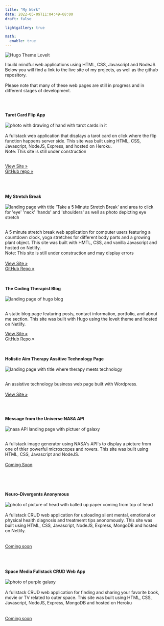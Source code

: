 ```yaml
---
title: "My Work"
date: 2022-05-09T11:04:49+08:00
draft: false

lightgallery: true

math:
  enable: true
---
```


![Hugo Theme LoveIt](/images/pic02.jpeg)

I build mindful web applications using HTML, CSS, Javascript and NodeJS.<br>
Below you will find a link to the live site of my projects, as well as the github repository. <br><br>
Please note that many of these web pages are still in progress and in different stages of development. </p>
	<br><br>
				
<b>Tarot Card Flip App</b><br><br>
![photo with drawing of hand with tarot cards in it](/images/tarotapp.png)<br><br>
	A fullstack web application that displays a tarot card on click where the flip function happens server side. This site was built using HTML, CSS, Javascript, NodeJS, Express, and hosted on Heroku. <br>
	Note: This site is still under construction<br>	<br>	
	
<a href="https://tarotflip.herokuapp.com/">View Site »</a><br>
<a href="https://github.com/codingtherapist/serverSideTarotFlip/blob/master/README.md	">GitHub repo »</a><br>
<br><br><br>

<b>My Stretch Break</b><br><br>
![landing page with title 'Take a 5 Minute Stretch Break' and area to click for 'eye' 'neck' 'hands' and 'shoulders' as well as photo depicting eye stretch](/images/stretchApp.png)

<br>
A 5 minute stretch break web application for computer users featuring a countdown clock, yoga stretches for different body parts and a growing plant object. This site was built with HMTL, CSS, and vanilla Javascript and hosted on Netlify. <br>
Note: This site is still under construction and may display errors <br><br>
<a class="btn" href="https://mystretchbreak.netlify.app/">View Site » </a><br>
<a class="btn" href="https://github.com/codingtherapist/5minutestretch">GitHub Repo »</a><br><br><br>
									
						
<b>The Coding Therapist Blog</b><br><br>
![landing page of hugo blog](/images/bloghome.png)

<br>
A static blog page featuring posts, contact information, portfolio, and about me section. This site was built with Hugo using the loveit theme and hosted on Netlify. <br>

<a class="btn" href="https://www.africakenyah.com">View Site » </a><br>
<a class="btn" href="https://github.com/codingtherapist/HugoBlog">GitHub Repo »</a><br><br><br>
									


<b>Holistic Aim Therapy Assitive Technology Page</b><br><br>
![landing page with title where therapy meets technology](/images/therapySite.png)

<br>
An assistive technology business web page built with Wordpress. <br><br>
										<a href="https://www.holisticaimtherapy.com/">View Site »</a><br>
									</p><br><br>


<b>		Message from the Universe NASA API </b><br><br>
![nasa API landing page with pictuer of galaxy](/images/nasaapp.png)

<br>
A fullstack image generator using NASA's API's to display a picture from one of thier powerful microscopes and rovers. This site was built using HTML, CSS, Javascript and NodeJS.
<br><br>
<a class="btn" href="#">Coming Soon </a><br>
									</p><br><br><br>							

							
<b>	Neuro-Divergents Anonymous</b><br><br>
![photo of picture of head with balled up paper coming from top of head](/images/neuro.png)<br><br>
A fullstack CRUD web application for uploading silent mental, emotional or physical health diagnosis and treatmemt tips anonomously. This site was built using HTML, CSS, Javascript, NodeJS, Express, MongoDB and hosted on Netlify. <br><br>		
[Coming soon ]()		
<br><br><br>

<b>	Space Media Fullstack CRUD Web App</b><br><br>
![photo of purple galaxy](/images/spacemedia.png)<br><br>
	A fullstack CRUD web application for finding and sharing your favorite book, movie or TV related to outer space. This site was built using HTML, CSS, Javascript, NodeJS, Express, MongoDB and hosted on Heroku <br><br>		
[Coming soon ]()		
<br><br><br>


		
